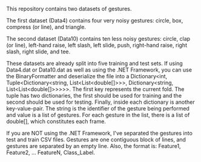This repository contains two datasets of gestures.

The first dataset (Data4) contains four very noisy gestures: circle, box, compress (or line), and triangle.

The second dataset (Data10) contains ten less noisy gestures: circle, clap (or line), left-hand raise, left slash, left slide, push, right-hand raise, right slash, right slide, and tee.

These datasets are already split into five training and test sets.  If using Data4.dat or Data10.dat as well as using the .NET Framework, you can use the BinaryFormatter and deserialize the file into a Dictionary<int, Tuple<Dictionary<string, List<List<double[]>>>, Dictionary<string, List<List<double[]>>>>>.  The first key represents the current fold.  The tuple has two dictionaries, the first should be used for training and the second should be used for testing.  Finally, inside each dictionary is another key-value-pair.  The string is the identifier of the gesture being performed and value is a list of gestures.  For each gesture in the list, there is a list of double[], which constitutes each frame.

If you are NOT using the .NET Framework, I've separated the gestures into test and train CSV files.  Gestures are one contiguous block of lines, and gestures are separated by an empty line.  Also, the format is: Feature1, Feature2, ... FeatureN, Class_Label.
